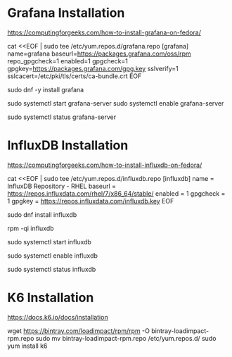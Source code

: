 # Grafana Installation

https://computingforgeeks.com/how-to-install-grafana-on-fedora/

cat <<EOF | sudo tee /etc/yum.repos.d/grafana.repo
[grafana]
name=grafana
baseurl=https://packages.grafana.com/oss/rpm
repo_gpgcheck=1
enabled=1
gpgcheck=1
gpgkey=https://packages.grafana.com/gpg.key
sslverify=1
sslcacert=/etc/pki/tls/certs/ca-bundle.crt
EOF

sudo dnf -y install grafana

sudo systemctl start grafana-server
sudo systemctl enable grafana-server

sudo systemctl status grafana-server

# InfluxDB Installation

https://computingforgeeks.com/how-to-install-influxdb-on-fedora/

cat <<EOF | sudo tee /etc/yum.repos.d/influxdb.repo
[influxdb]
name = InfluxDB Repository - RHEL 
baseurl = https://repos.influxdata.com/rhel/7/x86_64/stable/
enabled = 1
gpgcheck = 1
gpgkey = https://repos.influxdata.com/influxdb.key
EOF

sudo dnf install influxdb

rpm -qi influxdb

sudo systemctl start influxdb

sudo systemctl enable influxdb

sudo systemctl status influxdb

# K6 Installation

https://docs.k6.io/docs/installation

wget https://bintray.com/loadimpact/rpm/rpm -O bintray-loadimpact-rpm.repo
sudo mv bintray-loadimpact-rpm.repo /etc/yum.repos.d/
sudo yum install k6


